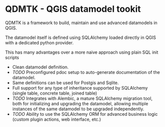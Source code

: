 # QDMTK - QGIS datamodel tookit

QDMTK is a framework to build, maintain and use advanced datamodels in QGIS.

The datamodel itself is defined using SQLAlchemy loaded directly in QGIS with a dedicated python provider.

This has many advantages over a more naive approach using plain SQL init scripts
- Clean datamodel definition.
- *TODO* Preconfigured pdoc setup to auto-generate documentation of the datamodel.
- Same definitions can be used for Postgis and Sqlite.
- Full support for any type of inheritance supported by SQLAlchemy (single table, concrete table, joined table)
- *TODO* Integrates with Alembic, a mature SQLAlchemy migration tool, both for initializing and upgrading the datamodel, allowing multiple instances of the same datamodel to be upgraded independently.
- *TODO* Ability to use the SQLAlchemy ORM for advanced business logic (custom plugin actions, web interface, etc.)
